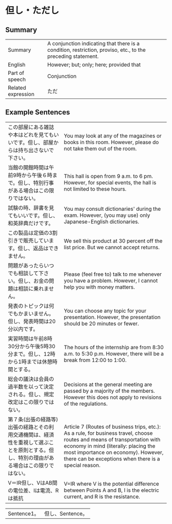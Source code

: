 # 但し・ただし

## Summary

<table><tr>   <td>Summary</td>   <td>A conjunction indicating that there is a condition, restriction, proviso, etc., to the preceding statement.</td></tr><tr>   <td>English</td>   <td>However; but; only; here; provided that</td></tr><tr>   <td>Part of speech</td>   <td>Conjunction</td></tr><tr>   <td>Related expression</td>   <td>ただ</td></tr></table>

## Example Sentences

<table><tr>   <td>この部屋にある雑誌や本はどれを見てもいいです。但し、部屋からは持ち出さないで下さい。</td>   <td>You may look at any of the magazines or books in this room. However, please do not take them out of the room.</td></tr><tr>   <td>当館の開館時間は午前9時から午後６時まで。但し、特別行事がある場合はこの限りではない。</td>   <td>This hall is open from 9 a.m. to 6 pm. However, for special events, the hall is not limited to these hours.</td></tr><tr>   <td>試験の時、辞書を見てもいいです。但し、和英辞典だけです。</td>   <td>You may consult dictionaries' during the exam. However, (you may use) only Japanese-English dictionaries.</td></tr><tr>   <td>この製品は定価の3割引きで販売しています。但し、返品はできません。　</td>   <td>We sell this product at 30 percent off the list price. But we cannot accept returns.</td></tr><tr>   <td>問題があったらいつでも相談して下さい。但し、お金の問題は相談に乗れません。</td>   <td>Please (feel free to) talk to me whenever you have a problem. However, I cannot help you with money matters.</td></tr><tr>   <td>発表のトピックは何でもかまいません。但し、発表時間は20分以内です。</td>   <td>You can choose any topic for your presentation. However, the presentation should be 20 minutes or fewer.</td></tr><tr>   <td>実習時間は午前8時30分から午後5時30分まで。但し、12時から1時までは休憩時間とする。</td>   <td>The hours of the internship are from 8:30 a.m. to 5:30 p.m. However, there will be a break from 12:00 to 1:00.</td></tr><tr>   <td>総会の議決は会員の過半数を以って決定される。但し、規定改定はこの限りではない。</td>   <td>Decisions at the general meeting are passed by a majority of the members. However this does not apply to revisions of the regulations.</td></tr><tr>   <td>第７条(出張の経路等)出張の経路とその利用交通機関は、経済性を重視して選ぶことを原則とする。但し、特別の理由がある場合はこの限りではない。</td>   <td>Article 7 (Routes of business trips, etc.): As a rule, for business travel, choose routes and means of transportation with economy in mind (literally: placing the most importance on economy). However, there can be exceptions when there is a special reason.</td></tr><tr>   <td>V＝IR但し、VはAB間の電位差、Iは電流、Rは抵抗</td>   <td>V=IR where V is the potential difference between Points A and B, I is the electric current, and R is the resistance.</td></tr></table>

<table class="table"><tbody><tr class="tr head"><td class="td"><span class="bold">Sentence1。</span></td><td class="td"><span class="concept">但し</span><span>、Sentence。</span></td></tr></tbody></table>

